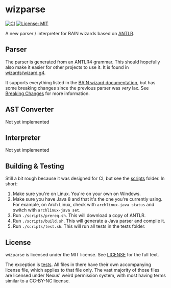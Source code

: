# wizparse

[![CI](https://github.com/Infernio/wizparse/workflows/CI/badge.svg)](https://github.com/Infernio/wizparse/actions?query=workflow%3A%22CI%22)
[![License: MIT](https://img.shields.io/badge/license-MIT-blue.svg)](LICENSE)

A new parser / interpreter for BAIN wizards based on [ANTLR](https://www.antlr.org/).

## Parser
The parser is generated from an ANTLR4 grammar.
This should hopefully also make it easier for other projects to use it.
It is found in [wizards/wizard.g4](wizards/wizard.g4).

It supports everything listed in the [BAIN wizard documentation](https://wrye-bash.github.io/docs/Wrye%20Bash%20Technical%20Readme.html#wizards), but has some breaking changes since the previous parser was *very* lax.
See [Breaking Changes](Breaking%20Changes.md) for more information.

## AST Converter
Not yet implemented

## Interpreter
Not yet implemented

## Building & Testing
Still a bit rough because it was designed for CI, but see the [scripts](scripts) folder.
In short:
 1. Make sure you're on Linux. You're on your own on Windows.
 1. Make sure you have Java 8 and that it's the one you're currently using.
    For example, on Arch Linux, check with `archlinux-java status` and switch with `archlinux-java set`.
 1. Run `./scripts/prereq.sh`. This will download a copy of ANTLR.
 1. Run `./scripts/build.sh`. This will generate a Java parser and compile it.
 1. Run `./scripts/test.sh`. This will run all tests in the tests folder.

## License
wizparse is licensed under the MIT license. See [LICENSE](LICENSE) for the full text.

The exception is [tests](tests). All files in there have their own accompanying license file, which applies to that file only.
The vast majority of those files are licensed under Nexus' weird permission system, with most having terms similar to a CC-BY-NC license.
